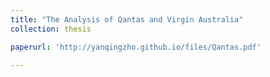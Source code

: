 ```yaml
---
title: "The Analysis of Qantas and Virgin Australia"
collection: thesis

paperurl: 'http://yanqingzho.github.io/files/Qantas.pdf'

---
```



